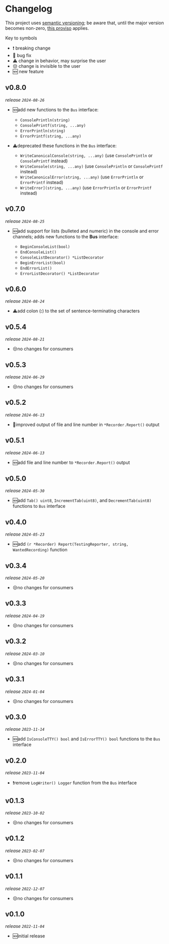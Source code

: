 # Changelog

This project uses [semantic versioning](https://semver.org/); be aware that, until the major version becomes non-zero,
[this proviso](https://semver.org/#spec-item-4) applies.

Key to symbols

- ❗ breaking change
- 🐛 bug fix
- ⚠️ change in behavior, may surprise the user
- 😒 change is invisible to the user
- 🆕 new feature

## v0.8.0

_release `2024-08-26`_

- 🆕add new functions to the `Bus` interface:

  - `ConsolePrintln(string)`
  - `ConsolePrintf(string, ...any)`
  - `ErrorPrintln(string)`
  - `ErrorPrintf(string, ...any)`

- ⚠️deprecated these functions in the `Bus` interface:

  - `WriteCanonicalConsole(string, ...any)` (use `ConsolePrintln` or `ConsolePrintf` instead)
  - `WriteConsole(string, ...any)` (use `ConsolePrintln` or `ConsolePrintf` instead)
  - `WriteCanonicalError(string, ...any)` (use `ErrorPrintln` or `ErrorPrintf` instead)
  - `WriteError](string, ...any)` (use `ErrorPrintln` or `ErrorPrintf` instead)

## v0.7.0

_release `2024-08-25`_

- 🆕add support for lists (bulleted and numeric) in the console and error channels; adds new functions to the **Bus**
interface:

    - `BeginConsoleList(bool)`
    - `EndConsoleList()`
    - `ConsoleListDecorator() *ListDecorator`
    - `BeginErrorList(bool)`
    - `EndErrorList()`
    - `ErrorListDecorator() *ListDecorator`


## v0.6.0

_release `2024-08-24`_

- ⚠️add colon (**:**) to the set of sentence-terminating characters

## v0.5.4

_release `2024-08-21`_

- 😒no changes for consumers

## v0.5.3

_release `2024-06-29`_

- 😒no changes for consumers

## v0.5.2

_release `2024-06-13`_

- 🐛improved output of file and line number in `*Recorder.Report()` output

## v0.5.1

_release `2024-06-13`_

- 🆕add file and line number to `*Recorder.Report()` output

## v0.5.0

_release `2024-05-30`_

- 🆕add `Tab() uint8`, `IncrementTab(uint8)`, and `DecrementTab(uint8)` functions to `Bus` interface

## v0.4.0

_release `2024-05-23`_

- 🆕add `(r *Recorder) Report(TestingReporter, string, WantedRecording)` function

## v0.3.4

_release `2024-05-20`_

- 😒no changes for consumers

## v0.3.3

_release `2024-04-19`_

- 😒no changes for consumers

## v0.3.2

_release `2024-03-10`_

- 😒no changes for consumers

## v0.3.1

_release `2024-01-04`_

- 😒no changes for consumers

## v0.3.0

_release `2023-11-14`_

- 🆕add `IsConsoleTTY() bool` and `IsErrorTTY() bool` functions to the `Bus` interface

## v0.2.0

_release `2023-11-04`_

- ❗remove `LogWriter() Logger` function from the `Bus` interface

## v0.1.3

_release `2023-10-02`_

- 😒no changes for consumers

## v0.1.2

_release `2023-02-07`_

- 😒no changes for consumers

## v0.1.1

_release `2022-12-07`_

- 😒no changes for consumers

## v0.1.0

_release `2022-11-04`_

- 🆕initial release